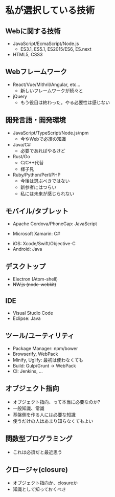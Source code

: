 # 私が選択している技術

## Webに関する技術

+ JavaScript/EcmaScript/Node.js
  - ES3.1, ES5.1, ES2015/ES6, ES.next
+ HTML5, CSS3

## Webフレームワーク

+ React/Vue/Mithril/Angular, etc...
  - 新しいフレームワークが続々と
+ jQuery
  - もう役目は終わった。やる必要性は感じない

## 開発言語・開発環境

+ JavaScript/TypeScript/Node.js/npm
  - 今やWebで必須の知識
+ Java/C#
  - 必要であればやるけど
+ Rust/Go
  - C/C++代替
  - 様子見
+ Ruby/Python/Perl/PHP
  - 今後は選ぶべきではない
  - 新参者にはつらい
  - 私には未来が感じられない

## モバイル/タブレット

+ Apache Cordova/PhoneGap: JavaScript
- Microsoft Xamarin: C#
+ iOS: Xcode/Swift/Objective-C
+ Android: Java

## デスクトップ

+ Electron (Atom-shell)
+ ~~NW.js (node-webkit)~~

## IDE

+ Visual Studio Code
+ Eclipse: Java

## ツール/ユーティリティ

+ Package Manager: npm/bower
+ Browserify, WebPack
+ Minify, Uglify: 最初は使わなくても
+ Build: Gulp/Grunt -> WebPack
+ CI: Jenkins, ...

## オブジェクト指向

+ オブジェクト指向、って本当に必要なのか?
+ 一般知識、常識
+ 基盤側を作る人には必要な知識
+ 使うだけの人はあまり知らなくてもよい

## 関数型プログラミング

+ これは必須だと最近思う

## クロージャ(closure)

+ オブジェクト指向か、closureか
+ 知識として知っておくべき
